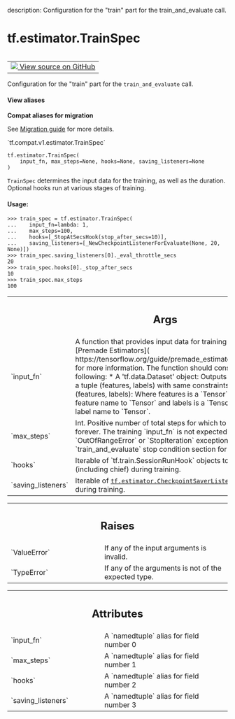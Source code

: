 description: Configuration for the "train" part for the train_and_evaluate call.

<div itemscope itemtype="http://developers.google.com/ReferenceObject">
<meta itemprop="name" content="tf.estimator.TrainSpec" />
<meta itemprop="path" content="Stable" />
<meta itemprop="property" content="__new__"/>
</div>

# tf.estimator.TrainSpec

<!-- Insert buttons and diff -->

<table class="tfo-notebook-buttons tfo-api nocontent" align="left">
<td>
  <a target="_blank" href="https://github.com/tensorflow/estimator/tree/master/tensorflow_estimator/python/estimator/training.py#L128-L198">
    <img src="https://www.tensorflow.org/images/GitHub-Mark-32px.png" />
    View source on GitHub
  </a>
</td>
</table>



Configuration for the "train" part for the `train_and_evaluate` call.

<section class="expandable">
  <h4 class="showalways">View aliases</h4>
  <p>
<b>Compat aliases for migration</b>
<p>See
<a href="https://www.tensorflow.org/guide/migrate">Migration guide</a> for
more details.</p>
<p>`tf.compat.v1.estimator.TrainSpec`</p>
</p>
</section>

<pre class="devsite-click-to-copy prettyprint lang-py tfo-signature-link">
<code>tf.estimator.TrainSpec(
    input_fn, max_steps=None, hooks=None, saving_listeners=None
)
</code></pre>



<!-- Placeholder for "Used in" -->

`TrainSpec` determines the input data for the training, as well as the
duration. Optional hooks run at various stages of training.

#### Usage:



```
>>> train_spec = tf.estimator.TrainSpec(
...    input_fn=lambda: 1,
...    max_steps=100,
...    hooks=[_StopAtSecsHook(stop_after_secs=10)],
...    saving_listeners=[_NewCheckpointListenerForEvaluate(None, 20, None)])
>>> train_spec.saving_listeners[0]._eval_throttle_secs
20
>>> train_spec.hooks[0]._stop_after_secs
10
>>> train_spec.max_steps
100
```

<!-- Tabular view -->
 <table class="responsive fixed orange">
<colgroup><col width="214px"><col></colgroup>
<tr><th colspan="2"><h2 class="add-link">Args</h2></th></tr>

<tr>
<td>
`input_fn`
</td>
<td>
A function that provides input data for training as minibatches.
See [Premade Estimators](
https://tensorflow.org/guide/premade_estimators#create_input_functions)
  for more information. The function should construct and return one of
the following:
  * A 'tf.data.Dataset' object: Outputs of `Dataset` object must be a
    tuple (features, labels) with same constraints as below.
  * A tuple (features, labels): Where features is a `Tensor` or a
    dictionary of string feature name to `Tensor` and labels is a
    `Tensor` or a dictionary of string label name to `Tensor`.
</td>
</tr><tr>
<td>
`max_steps`
</td>
<td>
Int. Positive number of total steps for which to train model.
If `None`, train forever. The training `input_fn` is not expected to
generate `OutOfRangeError` or `StopIteration` exceptions. See the
`train_and_evaluate` stop condition section for details.
</td>
</tr><tr>
<td>
`hooks`
</td>
<td>
Iterable of `tf.train.SessionRunHook` objects to run on all workers
(including chief) during training.
</td>
</tr><tr>
<td>
`saving_listeners`
</td>
<td>
Iterable of <a href="../../tf/estimator/CheckpointSaverListener.md"><code>tf.estimator.CheckpointSaverListener</code></a>
objects to run on chief during training.
</td>
</tr>
</table>



<!-- Tabular view -->
 <table class="responsive fixed orange">
<colgroup><col width="214px"><col></colgroup>
<tr><th colspan="2"><h2 class="add-link">Raises</h2></th></tr>

<tr>
<td>
`ValueError`
</td>
<td>
If any of the input arguments is invalid.
</td>
</tr><tr>
<td>
`TypeError`
</td>
<td>
If any of the arguments is not of the expected type.
</td>
</tr>
</table>





<!-- Tabular view -->
 <table class="responsive fixed orange">
<colgroup><col width="214px"><col></colgroup>
<tr><th colspan="2"><h2 class="add-link">Attributes</h2></th></tr>

<tr>
<td>
`input_fn`
</td>
<td>
A `namedtuple` alias for field number 0
</td>
</tr><tr>
<td>
`max_steps`
</td>
<td>
A `namedtuple` alias for field number 1
</td>
</tr><tr>
<td>
`hooks`
</td>
<td>
A `namedtuple` alias for field number 2
</td>
</tr><tr>
<td>
`saving_listeners`
</td>
<td>
A `namedtuple` alias for field number 3
</td>
</tr>
</table>




